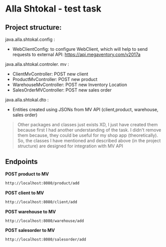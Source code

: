# Alla Shtokal - test task

## Project structure:

java.alla.shtokal.config :

- WebClientConfig:  to configure WebClient, which will help to send requests to external API: https://api.megaventory.com/v2017a

java.alla.shtokal.controler. mv :

- ClientMvController:  POST new client
- ProductMvController:  POST new product
- WarehouseMvController:  POST new Inventory Location
- SalesOrderMVController:  POST new sales order

java.alla.shtokal.dto :
- Entities created using JSONs from MV API  (client,product, warehouse, sales order)

> Other packages and classes just exists XD,
> I just have created them because first I had 
> another understanding of the task. I didn't 
> remove them because, they could be useful  for my shop app (theoretically).
> So, the classes I have mentioned and described  above (in 
> the project structure) are designed for integration with MV API

## Endpoints
**POST product to MV**
```sh
http://localhost:8080/product/add
```
**POST client to MV**
```sh
http://localhost:8080/client/add
```
**POST warehouse to MV**
```sh
http://localhost:8080/warehouse/add
```
**POST salesorder  to MV**
```sh
http://localhost:8080/salesorder/add
```
